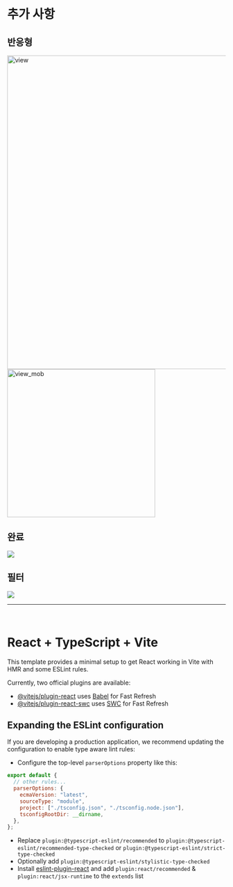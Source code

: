 # 추가 사항

## 반응형

<img width="722" alt="view" src="https://github.com/jypark38/wanted-todolist/assets/126536351/3be97e4d-9e64-4e66-946b-b6e0c66e65fd">

<img width="341" alt="view_mob" src="https://github.com/jypark38/wanted-todolist/assets/126536351/cde0b4b2-8ce3-460d-96c2-2c140562e5e7">

## 완료

<img src='https://github.com/jypark38/wanted-todolist/assets/126536351/7306b231-23d7-4d07-954b-af7daf2526eb'>

## 필터

<img src='https://github.com/jypark38/wanted-todolist/assets/126536351/c30d6725-81ee-491f-a710-6c5e94ebeadf'>

<br>

---

<br>

# React + TypeScript + Vite

This template provides a minimal setup to get React working in Vite with HMR and some ESLint rules.

Currently, two official plugins are available:

- [@vitejs/plugin-react](https://github.com/vitejs/vite-plugin-react/blob/main/packages/plugin-react/README.md) uses [Babel](https://babeljs.io/) for Fast Refresh
- [@vitejs/plugin-react-swc](https://github.com/vitejs/vite-plugin-react-swc) uses [SWC](https://swc.rs/) for Fast Refresh

## Expanding the ESLint configuration

If you are developing a production application, we recommend updating the configuration to enable type aware lint rules:

- Configure the top-level `parserOptions` property like this:

```js
export default {
  // other rules...
  parserOptions: {
    ecmaVersion: "latest",
    sourceType: "module",
    project: ["./tsconfig.json", "./tsconfig.node.json"],
    tsconfigRootDir: __dirname,
  },
};
```

- Replace `plugin:@typescript-eslint/recommended` to `plugin:@typescript-eslint/recommended-type-checked` or `plugin:@typescript-eslint/strict-type-checked`
- Optionally add `plugin:@typescript-eslint/stylistic-type-checked`
- Install [eslint-plugin-react](https://github.com/jsx-eslint/eslint-plugin-react) and add `plugin:react/recommended` & `plugin:react/jsx-runtime` to the `extends` list
